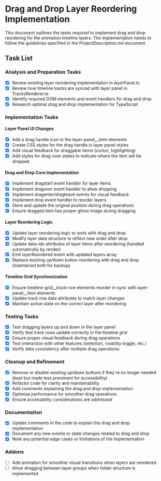 # Drag and Drop Layer Reordering Implementation

This document outlines the tasks required to implement drag and drop reordering for the animation timeline layers. The implementation needs to follow the guidelines specified in the ProjectDescription.md document.

## Task List

### Analysis and Preparation Tasks

- [x] Review existing layer reordering implementation in layerPanel.ts
- [x] Review how timeline tracks are synced with layer panel in TracksRenderer.ts
- [x] Identify required DOM elements and event handlers for drag and drop
- [x] Research optimal drag and drop implementation for TypeScript

### Implementation Tasks

#### Layer Panel UI Changes

- [x] Add a drag handle icon to the layer-panel__item elements
- [x] Create CSS styles for the drag handle in layer panel styles 
- [x] Add visual feedback for draggable items (cursor, highlighting)
- [x] Add styles for drag-over states to indicate where the item will be dropped

#### Drag and Drop Core Implementation

- [x] Implement dragstart event handler for layer items
- [x] Implement dragover event handler to allow dropping
- [x] Implement dragenter/dragleave events for visual feedback
- [x] Implement drop event handler to reorder layers
- [x] Store and update the original position during drag operations
- [x] Ensure dragged item has proper ghost image during dragging

#### Layer Reordering Logic

- [x] Update layer reordering logic to work with drag and drop
- [x] Modify layer data structure to reflect new order after drop
- [x] Update data-idx attributes of layer items after reordering (handled automatically by render)
- [x] Emit layerReordered event with updated layers array
- [x] Replace existing up/down button reordering with drag and drop (maintained both for backup)

#### Timeline Grid Synchronization

- [x] Ensure timeline-grid__track-row elements reorder in sync with layer-panel__item elements
- [x] Update track row data attributes to match layer changes
- [x] Maintain active state on the correct layer after reordering

### Testing Tasks

- [x] Test dragging layers up and down in the layer panel
- [x] Verify that track rows update correctly in the timeline grid
- [x] Ensure proper visual feedback during drag operations
- [x] Test interaction with other features (selection, visibility toggle, etc.)
- [x] Verify data consistency after multiple drag operations

### Cleanup and Refinement

- [x] Remove or disable existing up/down buttons if they're no longer needed (kept but made less prominent for accessibility)
- [x] Refactor code for clarity and maintainability
- [x] Add comments explaining the drag and drop implementation
- [x] Optimize performance for smoother drag operations
- [x] Ensure accessibility considerations are addressed

### Documentation

- [x] Update comments in the code to explain the drag and drop implementation
- [x] Document any new events or state changes related to drag and drop
- [x] Note any potential edge cases or limitations of the implementation

### Addons

- [ ] Add animation for smoother visual transitions when layers are reordered
- [ ] Allow dragging between layer groups when folder structure is implemented